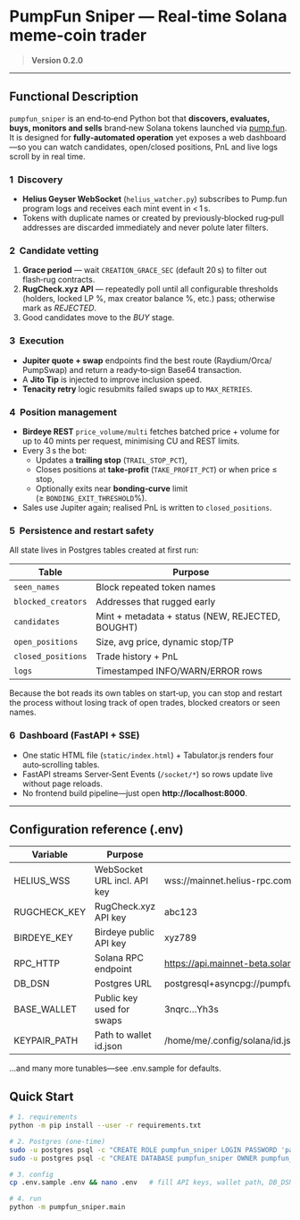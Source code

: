 # PumpFun Sniper — Real‑time Solana meme‑coin trader

> **Version 0.2.0** 
---

## Functional Description

`pumpfun_sniper` is an end‑to‑end Python bot that **discovers, evaluates, buys, monitors and sells** brand‑new Solana tokens launched via [pump.fun](https://pump.fun).  
It is designed for **fully‑automated operation** yet exposes a web dashboard—so you can watch candidates, open/closed positions, PnL and live logs scroll by in real time.

### 1  Discovery

* **Helius Geyser WebSocket** (`helius_watcher.py`) subscribes to Pump.fun program logs and receives each mint event in < 1 s.  
* Tokens with duplicate names or created by previously‑blocked rug‑pull addresses are discarded immediately and never polute later filters.

### 2  Candidate vetting

1. **Grace period** — wait `CREATION_GRACE_SEC` (default 20 s) to filter out flash‑rug contracts.  
2. **RugCheck.xyz API** — repeatedly poll until all configurable thresholds (holders, locked LP %, max creator balance %, etc.) pass; otherwise mark as *REJECTED*.  
3. Good candidates move to the *BUY* stage.

### 3  Execution

* **Jupiter quote + swap** endpoints find the best route (Raydium/Orca/ PumpSwap) and return a ready‑to‑sign Base64 transaction.  
* A **Jito Tip** is injected to improve inclusion speed.  
* **Tenacity retry** logic resubmits failed swaps up to `MAX_RETRIES`.

### 4  Position management

* **Birdeye REST** `price_volume/multi` fetches batched price + volume for up to 40 mints per request, minimising CU and REST limits.  
* Every 3 s the bot:
  * Updates a **trailing stop** (`TRAIL_STOP_PCT`),   
  * Closes positions at **take‑profit** (`TAKE_PROFIT_PCT`) or when price ≤ stop,  
  * Optionally exits near **bonding‑curve** limit (≥ `BONDING_EXIT_THRESHOLD`%).  
* Sales use Jupiter again; realised PnL is written to `closed_positions`.

### 5  Persistence and restart safety

All state lives in Postgres tables created at first run:

| Table | Purpose |
|-------|---------|
| `seen_names` | Block repeated token names |
| `blocked_creators` | Addresses that rugged early |
| `candidates` | Mint + metadata + status (NEW, REJECTED, BOUGHT) |
| `open_positions` | Size, avg price, dynamic stop/TP |
| `closed_positions` | Trade history + PnL |
| `logs` | Timestamped INFO/WARN/ERROR rows |

Because the bot reads its own tables on start‑up, you can stop and restart the process without losing track of open trades, blocked creators or seen names.

### 6  Dashboard (FastAPI + SSE)

* One static HTML file (`static/index.html`) + Tabulator.js renders four auto‑scrolling tables.  
* FastAPI streams Server‑Sent Events (`/socket/*`) so rows update live without page reloads.  
* No frontend build pipeline—just open **http://localhost:8000**.

---
## Configuration reference (.env)
| Variable | Purpose | Example
|----------|---------|---------|
| HELIUS_WSS	| WebSocket URL incl. API key	| wss://mainnet.helius-rpc.com/?api-key=***
| RUGCHECK_KEY	| RugCheck.xyz API key	| abc123
| BIRDEYE_KEY	| Birdeye public API key	| xyz789
| RPC_HTTP	| Solana RPC endpoint	| https://api.mainnet-beta.solana.com
| DB_DSN	| Postgres URL	| postgresql+asyncpg://pumpfun_sniper:pwd@localhost/pumpfun_sniper
| BASE_WALLET	| Public key used for swaps	| 3nqrc…Yh3s
| KEYPAIR_PATH	| Path to wallet id.json	| /home/me/.config/solana/id.json

…and many more tunables—see .env.sample for defaults.		

## Quick Start

```bash
# 1. requirements
python -m pip install --user -r requirements.txt

# 2. Postgres (one‑time)
sudo -u postgres psql -c "CREATE ROLE pumpfun_sniper LOGIN PASSWORD 'password';"
sudo -u postgres psql -c "CREATE DATABASE pumpfun_sniper OWNER pumpfun_sniper;"

# 3. config
cp .env.sample .env && nano .env   # fill API keys, wallet path, DB_DSN, etc.

# 4. run
python -m pumpfun_sniper.main
